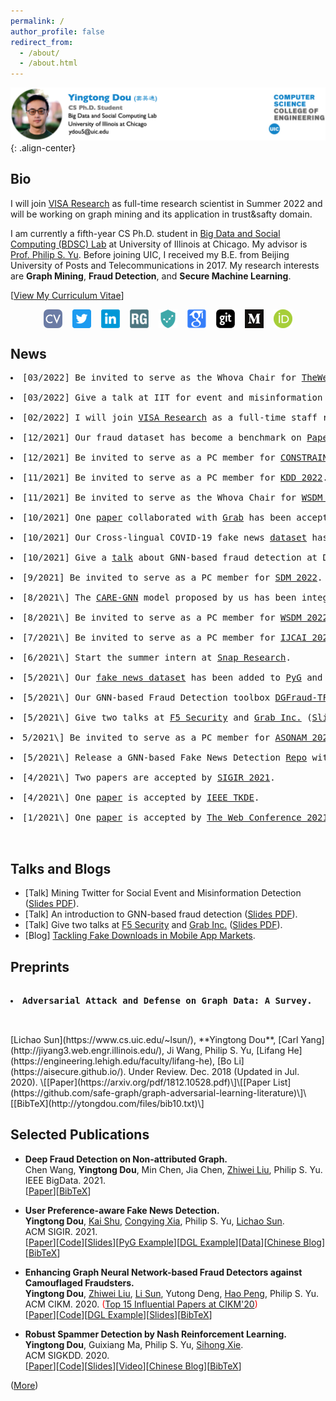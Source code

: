 ```yaml
---
permalink: /
author_profile: false
redirect_from: 
  - /about/
  - /about.html
---
```


![head](/images/new_head.png){: .align-center}

## Bio

I will join [VISA Research](https://usa.visa.com/about-visa/visa-research.html) as full-time research scientist in Summer 2022 and will be working on graph mining and its application in trust&safty domain.

I am currently a fifth-year CS Ph.D. student in [Big Data and Social Computing (BDSC) Lab](https://bdsc.lab.uic.edu/) at University of Illinois at Chicago. My advisor is [Prof. Philip S. Yu](https://www.cs.uic.edu/PSYu/). Before joining UIC, I received my B.E. from Beijing University of Posts and Telecommunications in 2017. My research interests are **Graph Mining**, **Fraud Detection**, and **Secure Machine Learning**.  

\[[View My Curriculum Vitae](http://ytongdou.com/files/CV_Yingtong.pdf)\]   


<p align="center">
<a href="http://ytongdou.com/files/CV_Yingtong.pdf"><img align="middle" src="/images/cv.png" alt="Curriculum Vitae" title="Curriculum Vitae" hspace="8"/></a><a href="https://twitter.com/dozee_sim"><img align="middle" src="/images/twitter.png" alt="Twitter" title="Twitter" hspace="8"/></a><a href="https://www.linkedin.com/in/ytongdou/"><img align="middle" src="/images/linkedin.png" alt="LinkedIn" title="LinkedIn" hspace="8"/></a><a href="https://www.researchgate.net/profile/Yingtong_Dou"><img align="middle" src="/images/rg.png" alt="ResearchGate" title="ResearchGate" hspace="8"/><a href="https://github.com/safe-graph"><img align="middle" src="/images/safegraph.png" alt="SafeGraph" title="SafeGraph" hspace="8"/></a></a><a href="https://scholar.google.com/citations?user=m5GpWLYAAAAJ&hl=en"><img align="middle" src="/images/scholar.png" alt="Google Scholar" title="Google Scholar" hspace="8"/></a><a href="https://github.com/YingtongDou"><img align="middle" src="/images/github.png" alt="Github" title="Github" hspace="8"/></a><a href="https://medium.com/@yingtongdou"><img align="middle" src="/images/medium.png" alt="Medium" title="Medium" hspace="8"/></a><a href="https://orcid.org/0000-0003-0470-6716"><img align="middle" src="/images/orcid.png" alt="ORCID" title="ORCID" hspace="8"/></a>    
</p>

## News

<div class="highlight">
  <pre>
<li>[03/2022] Be invited to serve as the Whova Chair for <a href="https://www2022.thewebconf.org/">TheWebConference 2022</a>.</li>
<li>[03/2022] Give a talk at IIT for event and misinformation detection on Twitter [<a href="https://ytongdou.com/files/IIT_Talk.pdf">Slides PDF</a>].</li>
<li>[02/2022] I will join <a href="https://usa.visa.com/about-visa/visa-research.html">VISA Research</a> as a full-time staff research scientist this summer.</li>
<li>[12/2021] Our fraud dataset has become a benchmark on <a href="https://paperswithcode.com/paper/enhancing-graph-neural-network-based-fraud">PaperWithCode</a>.</li>
<li>[12/2021] Be invited to serve as a PC member for <a href="https://lcs2.iiitd.edu.in/CONSTRAINT-2022/">CONSTRAINT@ACL 2022</a>.</li>
<li>[11/2021] Be invited to serve as a PC member for <a href="https://kdd.org/kdd2022/">KDD 2022</a>.</li>
<li>[11/2021] Be invited to serve as the Whova Chair for <a href="https://www.wsdm-conference.org/2022/">WSDM 2022</a>, e-meet you in 02/2022!</li>
<li>[10/2021] One <a href="https://arxiv.org/pdf/2110.01171.pdf">paper</a> collaborated with <a href="https://www.grab.com/sg/">Grab</a> has been accepted by <a href="http://bigdataieee.org/BigData2021/index.html">IEEE BigData</a>.</li>
<li>[10/2021] Our Cross-lingual COVID-19 fake news <a href="https://github.com/YingtongDou/CrossFake">dataset</a> has been accepted by <a href="https://sociocom.naist.jp/icdm-sdm-2021/">ICDMW</a>.</li>
<li>[10/2021] Give a <a href="https://ytongdou.com/files/GNN_Fraud_Talk.pdf">talk</a> about GNN-based fraud detection at Datafun Summit.</li>
<li>[9/2021] Be invited to serve as a PC member for <a href="https://www.siam.org/conferences/cm/conference/sdm22">SDM 2022</a>.</li>
<li>[8/2021\] The <a href="https://arxiv.org/pdf/2008.08692.pdf">CARE-GNN</a> model proposed by us has been integrated with <a href="https://github.com/dmlc/dgl/tree/master/examples/pytorch/caregnn">DGL</a>.</li>
<li>[8/2021\] Be invited to serve as a PC member for <a href="https://www.wsdm-conference.org/2022/">WSDM 2022</a>.</li>
<li>[7/2021\] Be invited to serve as a PC member for <a href="https://www.ijcai.org/">IJCAI 2022-2024</a>.</li>
<li>[6/2021\] Start the summer intern at <a href="https://research.snap.com/">Snap Research</a>.</li>
<li>[5/2021\] Our <a href="https://github.com/safe-graph/GNN-FakeNews">fake news dataset</a> has been added to <a href="https://github.com/rusty1s/pytorch_geometric/blob/master/examples/upfd.py">PyG</a> and <a href="https://github.com/dmlc/dgl/blob/master/python/dgl/data/fakenews.py">DGL</a> as a graph classification benchmark.</li>
<li>[5/2021\] Our GNN-based Fraud Detection toolbox <a href="https://github.com/safe-graph/DGFraud-TF2">DGFraud-TF2</a> has upgraded to TensorFlow 2.0.</li>
<li>[5/2021\] Give two talks at <a href="https://www.f5.com/">F5 Security</a> and <a href="https://www.grab.com/sg/">Grab Inc.</a> (<a href="http://ytongdou.com/files/F5_Talk_Slides.pdf">Slides PDF</a>).</li>
<li>5/2021\] Be invited to serve as a PC member for <a href="https://asonam.cpsc.ucalgary.ca/2021/index.php">ASONAM 2021</a>.</li>
<li>[5/2021\] Release a GNN-based Fake News Detection <a href="https://github.com/safe-graph/GNN-FakeNews">Repo</a> with two news propagation graph datasets.</li>
<li>[4/2021\] Two papers are accepted by <a href="https://sigir.org/sigir2021/">SIGIR 2021</a>.</li>
<li>[4/2021\] One <a href="http://arxiv.org/abs/2104.07892">paper</a> is accepted by <a href="https://ieeexplore.ieee.org/xpl/RecentIssue.jsp?punumber=69">IEEE TKDE</a>.</li>
<li>[1/2021\] One <a href="https://arxiv.org/pdf/2101.08747.pdf">paper</a> is accepted by <a href="https://www2021.thewebconf.org/">The Web Conference 2021</a>.</li>
  </pre>
</div>


## Talks and Blogs
  * \[Talk\] Mining Twitter for Social Event and Misinformation Detection ([Slides PDF](https://ytongdou.com/files/IIT_Talk.pdf)).
  * \[Talk\] An introduction to GNN-based fraud detection ([Slides PDF](https://ytongdou.com/files/GNN_Fraud_Talk.pdf)).
  * \[Talk\] Give two talks at [F5 Security](https://www.f5.com/) and [Grab Inc.](https://www.grab.com/sg/) ([Slides PDF](http://ytongdou.com/files/F5_Talk_Slides.pdf)).
  * \[Blog\] [Tackling Fake Downloads in Mobile App Markets](https://medium.com/@ytongdou/tackling-fake-downloads-in-mobile-app-markets-lessons-learned-from-huawei-app-store-7448694945bd).


## Preprints
<div class="highlight">
  <pre>
  <li><b>Adversarial Attack and Defense on Graph Data: A Survey.</b></li> 
  </pre>
</div>
[Lichao Sun](https://www.cs.uic.edu/~lsun/), **Yingtong Dou**, [Carl Yang](http://jiyang3.web.engr.illinois.edu/), Ji Wang, Philip S. Yu, [Lifang He](https://engineering.lehigh.edu/faculty/lifang-he), [Bo Li](https://aisecure.github.io/).  
Under Review. Dec. 2018 (Updated in Jul. 2020).  
\[[Paper](https://arxiv.org/pdf/1812.10528.pdf)\]\[[Paper List](https://github.com/safe-graph/graph-adversarial-learning-literature)\]\[[BibTeX](http://ytongdou.com/files/bib10.txt)\]


## Selected Publications

* **Deep Fraud Detection on Non-attributed Graph.**  
Chen Wang, **Yingtong Dou**, Min Chen, Jia Chen, [Zhiwei Liu](https://sites.google.com/view/zhiwei-jim), Philip S. Yu.  
IEEE BigData. 2021.  
\[[Paper](https://arxiv.org/pdf/2110.01171.pdf)\]\[[BibTeX](http://ytongdou.com/files/bib14.txt)\]

* **User Preference-aware Fake News Detection.**  
**Yingtong Dou**, [Kai Shu](http://www.cs.iit.edu/~kshu/), [Congying Xia](https://congyingxia.github.io/), Philip S. Yu, [Lichao Sun](https://www.cs.uic.edu/~lsun/).  
ACM SIGIR. 2021.  
\[[Paper](https://arxiv.org/pdf/2104.12259.pdf)\]\[[Code](https://github.com/safe-graph/GNN-FakeNews)\]\[[Slides](http://ytongdou.com/files/SIGIR21slides.pdf)\]\[[PyG Example](https://github.com/rusty1s/pytorch_geometric/blob/master/examples/upfd.py)\]\[[DGL Example](https://github.com/dmlc/dgl/blob/master/python/dgl/data/fakenews.py)\]\[[Data](https://paperswithcode.com/dataset/upfd)\]\[[Chinese Blog](https://mp.weixin.qq.com/s/VRFr1-8jYJZQACVZnyy3yg)\]\[[BibTeX](http://ytongdou.com/files/bib12.txt)\]

* **Enhancing Graph Neural Network-based Fraud Detectors against Camouflaged Fraudsters.**  
**Yingtong Dou**, [Zhiwei Liu](https://sites.google.com/view/zhiwei-jim), [Li Sun](https://www.researchgate.net/profile/Li_Sun118), Yutong Deng, [Hao Peng](https://penghao-buaa.github.io/), Philip S. Yu.  
ACM CIKM. 2020.  <span style="color:red;">([Top 15 Influential Papers at CIKM'20](https://paperdigest.org/2021/08/most-influential-cikm-papers-2021-08/))</span>  
\[[Paper](https://arxiv.org/pdf/2008.08692.pdf)\]\[[Code](https://github.com/YingtongDou/CARE-GNN)\]\[[DGL Example](https://github.com/dmlc/dgl/tree/master/examples/pytorch/caregnn)\]\[[Slides](http://ytongdou.com/files/cikm20slides.pdf)\]\[[BibTeX](http://ytongdou.com/files/bib6.txt)\]

* **Robust Spammer Detection by Nash Reinforcement Learning.**  
**Yingtong Dou**, Guixiang Ma, Philip S. Yu, [Sihong Xie](http://www.cse.lehigh.edu/~sxie/).  
ACM SIGKDD. 2020.  
\[[Paper](https://arxiv.org/pdf/2006.06069.pdf)\]\[[Code](https://github.com/YingtongDou/Nash-Detect)\]\[[Slides](http://ytongdou.com/files/kdd20slides.pdf)\]\[[Video](https://youtu.be/Pa13fabSGVw)\]\[[Chinese Blog](https://mp.weixin.qq.com/s?__biz=MzU1Mjc5NTg5OQ==&mid=2247485268&idx=1&sn=451d137496829d1405c28808ec0bb0b2&chksm=fbfdecc0cc8a65d651600a437043cbb5483bfa16e35c3b1cb3ca60d7ac47e64a3bdd514e357f&token=1158859151&lang=zh_CN#rd)\]\[[BibTeX](http://ytongdou.com/files/bib5.txt)\]

([More](https://ytongdou.com/publications))

